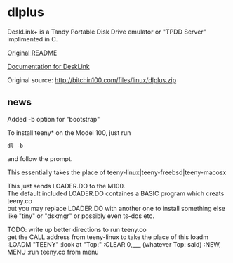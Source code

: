 # dlplus
DeskLink+ is a Tandy Portable Disk Drive emulator or "TPDD Server" implimented in C.

[Original README](README.txt)

[Documentation for DeskLink](dl.do)

Original source: <http://bitchin100.com/files/linux/dlplus.zip>

## news
Added -b option for "bootstrap"

To install teeny* on the Model 100, just run
```
dl -b
```
and follow the prompt.

This essentially takes the place of teeny-linux|teeny-freebsd|teeny-macosx

This just sends LOADER.DO to the M100.  
The default included LOADER.DO containes a BASIC program which creats teeny.co  
but you may replace LOADER.DO with another one to install something else like "tiny" or "dskmgr" or possibly even ts-dos etc.

TODO: write up better directions to run teeny.co  
get the CALL address from teeny-linux to take the place of this loadm  
:LOADM "TEENY"
:look at "Top:"
:CLEAR 0,___   (whatever Top: said)
:NEW, MENU
:run teeny.co from menu
